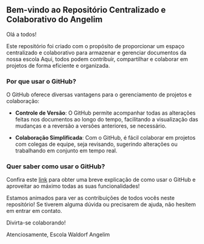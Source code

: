 ## Bem-vindo ao Repositório Centralizado e Colaborativo do Angelim
Olá a todos!

Este repositório foi criado com o propósito de proporcionar um espaço centralizado e colaborativo para armazenar e gerenciar documentos da nossa escola
Aqui, todos podem contribuir, compartilhar e colaborar em projetos de forma eficiente e organizada.

### Por que usar o GitHub?

O GitHub oferece diversas vantagens para o gerenciamento de projetos e colaboração:

- **Controle de Versão**: O GitHub permite acompanhar todas as alterações feitas nos documentos ao longo do tempo, facilitando a visualização das mudanças e a reversão a versões anteriores, se necessário.

- **Colaboração Simplificada**: Com o GitHub, é fácil colaborar em projetos com colegas de equipe, seja revisando, sugerindo alterações ou trabalhando em conjunto em tempo real.

### Quer saber como usar o GitHub?

Confira este [link](https://docs.github.com/pt) para obter uma breve explicação de como usar o GitHub e aproveitar ao máximo todas as suas funcionalidades!

Estamos animados para ver as contribuições de todos vocês neste repositório! Se tiverem alguma dúvida ou precisarem de ajuda, não hesitem em entrar em contato.

Divirta-se colaborando!

Atenciosamente,
Escola Waldorf Angelim
